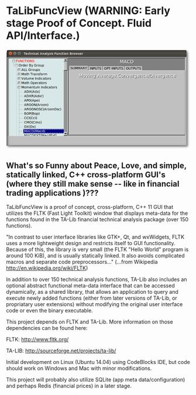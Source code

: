 # TaLibFuncView (WARNING: Early stage Proof of Concept. Fluid API/Interface.)

![initial screen shot](https://github.com/jsoprych/TaLibFuncView/blob/master/doc/img/screenshot-20150129.png)

## What's so Funny about Peace, Love, and simple, statically linked, C++ cross-platform GUI's (where they still make sense -- like in financial trading applications )???

TaLibFuncView is a proof of concept, cross-platform, C++ 11 GUI that utilizes the FLTK (Fast Light Toolkit) window that displays meta-data for the functions found in the TA-Lib financial technical analysis package (over 150 functions).  


"In contrast to user interface libraries like GTK+, Qt, and wxWidgets, FLTK uses a more lightweight design and restricts itself to GUI functionality. Because of this, the library is very small (the FLTK "Hello World" program is around 100 KiB), and is usually statically linked. It also avoids complicated macros and separate code preprocessors..."
(...from Wikipedia http://en.wikipedia.org/wiki/FLTK)

In addition to over 150 technical analysis functions, TA-Lib also includes an optional abstract functional meta-data interface that can be accessed dynamically, as a shared library, that allows an application to query and execute newly added functions (either from later versions of TA-Lib, or propriatary user extensions) without modifying the original user interface code or even the binary executable. 
         

This project depends on FLTK and TA-Lib. More information on those dependencies can be found here:


FLTK: http://www.fltk.org/

TA-LIB: http://sourceforge.net/projects/ta-lib/

Initial development on Linux (Ubuntu 14.04) using CodeBlocks IDE, but code should work on Windows and Mac with minor modifications. 

This project will probably also utilize SQLite (app meta data/configuration) and perhaps Redis (financial prices) in a later stage.
